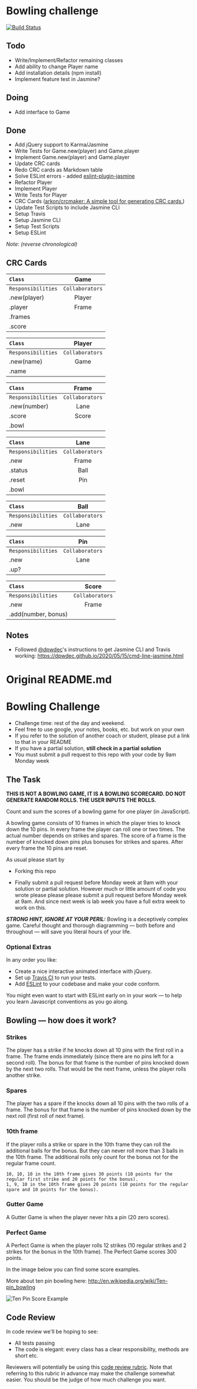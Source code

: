 # Bowling challenge

[![Build Status](https://travis-ci.com/will-head/bowling-challenge.svg?branch=master)](https://api.travis-ci.com/will-head/bowling-challenge.svg?branch=master)

## Todo

* Write/Implement/Refactor remaining classes
* Add ability to change Player name
* Add installation details (npm install)
* Implement feature test in Jasmine?

## Doing


* Add interface to Game

## Done

* Add jQuery support to Karma/Jasmine
* Write Tests for Game.new(player) and Game.player
* Implement Game.new(player) and Game.player
* Update CRC cards
* Redo CRC cards as Markdown table
* Solve ESLint errors - added [eslint-plugin-jasmine](https://www.npmjs.com/package/eslint-plugin-jasmine)
* Refactor Player
* Implement Player
* Write Tests for Player
* CRC Cards ([arkon/crcmaker: A simple tool for generating CRC cards.](https://github.com/arkon/crcmaker))
* Update Test Scripts to include Jasmine CLI
* Setup Travis
* Setup Jasmine CLI
* Setup Test Scripts
* Setup ESLint

*Note: (reverse chronological)*

## CRC Cards

| ```Class```                  | Game                |
| :--                          | :--:                |
| ```Responsibilities```       | ```Collaborators``` |
| .new(player) | Player |
| .player | Frame |
| .frames | |
| .score | |


| ```Class```                  | Player              |
| :--                          | :--:                |
| ```Responsibilities```       | ```Collaborators``` |
| .new(name) | Game |
| .name | |

| ```Class```                  | Frame               |
| :--                          | :--:                |
| ```Responsibilities```       | ```Collaborators``` |
| .new(number) | Lane |
| .score | Score |
| .bowl | |


| ```Class```                  | Lane                |
| :--                          | :--:                |
| ```Responsibilities```       | ```Collaborators``` |
| .new | Frame |
| .status | Ball |
| .reset | Pin |
| .bowl | |

| ```Class```                  | Ball                |
| :--                          | :--:                |
| ```Responsibilities```       | ```Collaborators``` |
| .new | Lane |

| ```Class```                  | Pin                 |
| :--                          | :--:                |
| ```Responsibilities```       | ```Collaborators``` |
| .new | Lane |
| .up? | |

| ```Class```                  | Score               |
| :--                          | :--:                |
| ```Responsibilities```       | ```Collaborators``` |
| .new | Frame |
| .add(number, bonus) | |

## Notes

* Followed [@dpwdec](https://github.com/dpwdec)'s instructions to get Jasmine CLI and Travis working:
https://dpwdec.github.io/2020/05/15/cmd-line-jasmine.html

# Original README.md

Bowling Challenge
=================


* Challenge time: rest of the day and weekend.
* Feel free to use google, your notes, books, etc. but work on your own
* If you refer to the solution of another coach or student, please put a link to that in your README
* If you have a partial solution, **still check in a partial solution**
* You must submit a pull request to this repo with your code by 9am Monday week

## The Task

**THIS IS NOT A BOWLING GAME, IT IS A BOWLING SCORECARD. DO NOT GENERATE RANDOM ROLLS. THE USER INPUTS THE ROLLS.**

Count and sum the scores of a bowling game for one player (in JavaScript).

A bowling game consists of 10 frames in which the player tries to knock down the 10 pins. In every frame the player can roll one or two times. The actual number depends on strikes and spares. The score of a frame is the number of knocked down pins plus bonuses for strikes and spares. After every frame the 10 pins are reset.

As usual please start by

* Forking this repo

* Finally submit a pull request before Monday week at 9am with your solution or partial solution.  However much or little amount of code you wrote please please please submit a pull request before Monday week at 9am.  And since next week is lab week you have a full extra week to work on this.

___STRONG HINT, IGNORE AT YOUR PERIL:___ Bowling is a deceptively complex game. Careful thought and thorough diagramming — both before and throughout — will save you literal hours of your life.

### Optional Extras

In any order you like:

* Create a nice interactive animated interface with jQuery.
* Set up [Travis CI](https://travis-ci.org) to run your tests.
* Add [ESLint](http://eslint.org/) to your codebase and make your code conform.

You might even want to start with ESLint early on in your work — to help you
learn Javascript conventions as you go along.

## Bowling — how does it work?

### Strikes

The player has a strike if he knocks down all 10 pins with the first roll in a frame. The frame ends immediately (since there are no pins left for a second roll). The bonus for that frame is the number of pins knocked down by the next two rolls. That would be the next frame, unless the player rolls another strike.

### Spares

The player has a spare if the knocks down all 10 pins with the two rolls of a frame. The bonus for that frame is the number of pins knocked down by the next roll (first roll of next frame).

### 10th frame

If the player rolls a strike or spare in the 10th frame they can roll the additional balls for the bonus. But they can never roll more than 3 balls in the 10th frame. The additional rolls only count for the bonus not for the regular frame count.

    10, 10, 10 in the 10th frame gives 30 points (10 points for the regular first strike and 20 points for the bonus).
    1, 9, 10 in the 10th frame gives 20 points (10 points for the regular spare and 10 points for the bonus).

### Gutter Game

A Gutter Game is when the player never hits a pin (20 zero scores).

### Perfect Game

A Perfect Game is when the player rolls 12 strikes (10 regular strikes and 2 strikes for the bonus in the 10th frame). The Perfect Game scores 300 points.

In the image below you can find some score examples.

More about ten pin bowling here: http://en.wikipedia.org/wiki/Ten-pin_bowling

![Ten Pin Score Example](images/example_ten_pin_scoring.png)

## Code Review

In code review we'll be hoping to see:

* All tests passing
* The code is elegant: every class has a clear responsibility, methods are short etc.

Reviewers will potentially be using this [code review rubric](docs/review.md).  Note that referring to this rubric in advance may make the challenge somewhat easier.  You should be the judge of how much challenge you want.
